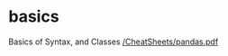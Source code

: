 # basics
Basics of Syntax, and Classes
[/CheatSheets/pandas.pdf](/blob/master/CheatSheets/pandas.pdf)
